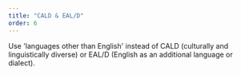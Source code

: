 ```yaml
---
title: "CALD & EAL/D"
order: 6
---
```


Use 'languages other than English' instead of CALD (culturally and linguistically diverse) or EAL/D (English as an additional language or dialect).

